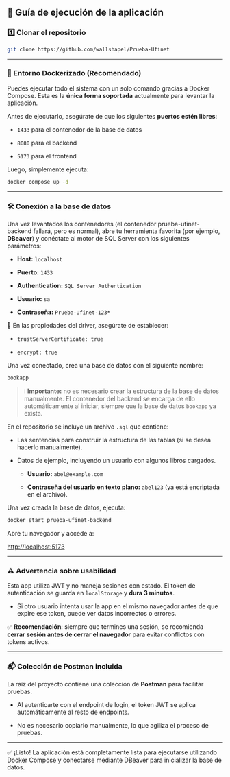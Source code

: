 ## 🚀 Guía de ejecución de la aplicación

### 1️⃣ Clonar el repositorio

```bash
git clone https://github.com/wallshapel/Prueba-Ufinet

```

----------

### 🐳 Entorno Dockerizado (Recomendado)

Puedes ejecutar todo el sistema con un solo comando gracias a Docker Compose. Esta es la **única forma soportada** actualmente para levantar la aplicación.

Antes de ejecutarlo, asegúrate de que los siguientes **puertos estén libres**:

-   `1433` para el contenedor de la base de datos
    
-   `8080` para el backend
    
-   `5173` para el frontend
    

Luego, simplemente ejecuta:

```bash
docker compose up -d

```

----------

### 🛠️ Conexión a la base de datos

Una vez levantados los contenedores (el contenedor prueba-ufinet-backend
 fallará, pero es normal), abre tu herramienta favorita (por ejemplo, **DBeaver**) y conéctate al motor de SQL Server con los siguientes parámetros:

-   **Host:** `localhost`
    
-   **Puerto:** `1433`
    
-   **Authentication:** `SQL Server Authentication`
    
-   **Usuario:** `sa`
    
-   **Contraseña:** `Prueba-Ufinet-123*`
    

🔧 En las propiedades del driver, asegúrate de establecer:

-   `trustServerCertificate: true`
    
-   `encrypt: true`
    

Una vez conectado, crea una base de datos con el siguiente nombre:

```
bookapp

```

> ℹ️ **Importante:** no es necesario crear la estructura de la base de datos manualmente. El contenedor del backend se encarga de ello automáticamente al iniciar, siempre que la base de datos `bookapp` ya exista.

En el repositorio se incluye un archivo `.sql` que contiene:

-   Las sentencias para construir la estructura de las tablas (si se desea hacerlo manualmente).
    
-   Datos de ejemplo, incluyendo un usuario con algunos libros cargados.
    
    -   **Usuario:** `abel@example.com`

    -   **Contraseña del usuario en texto plano:** `abel123` (ya está encriptada en el archivo).
        

Una vez creada la base de datos, ejecuta:

```bash
docker start prueba-ufinet-backend

```

Abre tu navegador y accede a:

[http://localhost:5173](http://localhost:5173/)

----------

### ⚠️ Advertencia sobre usabilidad

Esta app utiliza JWT y no maneja sesiones con estado. El token de autenticación se guarda en `localStorage` y **dura 3 minutos**.

-   Si otro usuario intenta usar la app en el mismo navegador antes de que expire ese token, puede ver datos incorrectos o errores.
    

✅ **Recomendación**: siempre que termines una sesión, se recomienda **cerrar sesión antes de cerrar el navegador** para evitar conflictos con tokens activos.

----------

### 📬 Colección de Postman incluida

La raíz del proyecto contiene una colección de **Postman** para facilitar pruebas.

-   Al autenticarte con el endpoint de login, el token JWT se aplica automáticamente al resto de endpoints.
    
-   No es necesario copiarlo manualmente, lo que agiliza el proceso de pruebas.
    

----------

✅ ¡Listo! La aplicación está completamente lista para ejecutarse utilizando Docker Compose y conectarse mediante DBeaver para inicializar la base de datos.
